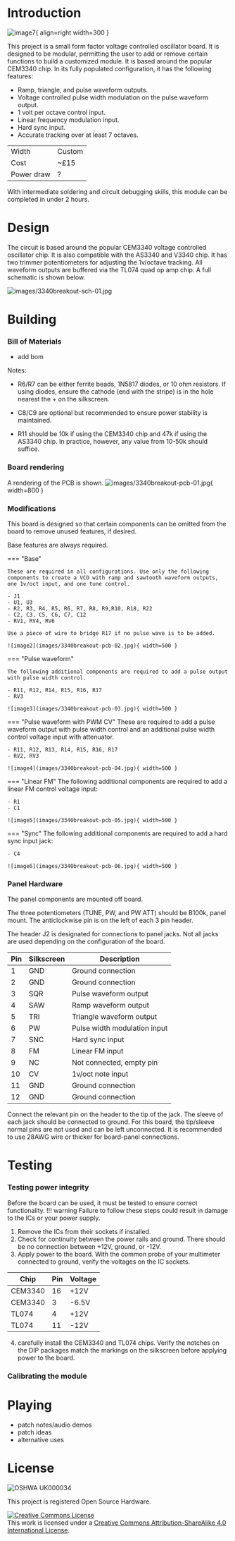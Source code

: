 # Introduction

![image7](images/3340breakout-module-01.jpg){ align=right width=300 } 

This project is a small form factor voltage controlled oscillator board. It is designed to be modular, permitting the user to add or remove certain functions to build a customized module.
It is based around the popular CEM3340 chip. In its fully populated configuration, it has the following features:

- Ramp, triangle, and pulse waveform outputs.
- Voltage controlled pulse width modulation on the pulse waveform output.
- 1 volt per octave control input.
- Linear frequency modulation input.
- Hard sync input.
- Accurate tracking over at least 7 octaves.

 |      |                          |
| ----------- | ------------------------------------ |
| Width     | Custom  |
| Cost       | ~£15 |
| Power draw    | ? |

With intermediate soldering and circuit debugging skills, this module can be completed in under 2 hours.



# Design

The circuit is based around the popular CEM3340 voltage controlled oscillator chip. It is also compatible with the AS3340 and V3340 chip. It has two trimmer potentiometers for adjusting the 1v/octave tracking. All waveform outputs are buffered via the TL074 quad op amp chip. A full schematic is shown below.

![images/3340breakout-sch-01.jpg](images/3340breakout-sch-01.jpg)

# Building

### Bill of Materials

- add bom


Notes:

- R6/R7 can be either ferrite beads, 1N5817 diodes, or 10 ohm resistors. If using diodes, ensure the cathode (end with the stripe) is in the hole nearest the + on the silkscreen.

- C8/C9 are optional but recommended to ensure power stability is maintained.

- R11 should be 10k if using the CEM3340 chip and 47k if using the AS3340 chip. In practice, however, any value from 10-50k should suffice.



</details>

### Board rendering
A rendering of the PCB is shown.
![images/3340breakout-pcb-01.jpg](images/3340breakout-pcb-01.jpg){ width=800 }

### Modifications
This board is designed so that certain components can be omitted from the board to remove unused features, if desired.

Base features are always required.

=== "Base"

    These are required in all configurations. Use only the following components to create a VCO with ramp and sawtooth waveform outputs, one 1v/oct input, and one tune control.

    - J1
    - U1, U3
    - R2, R3, R4, R5, R6, R7, R8, R9,R10, R18, R22
    - C2, C3, C5, C6, C7, C12
    - RV1, RV4, RV6
    
    Use a piece of wire to bridge R17 if no pulse wave is to be added.

    ![image2](images/3340breakout-pcb-02.jpg){ width=500 }
=== "Pulse waveform"

    The following additional components are required to add a pulse output with pulse width control.

    - R11, R12, R14, R15, R16, R17
    - RV3
    
    ![image3](images/3340breakout-pcb-03.jpg){ width=500 }

=== "Pulse waveform with PWM CV"
    These are required to add a pulse waveform output with pulse width control and an additional pulse width control voltage input with attenuator.

    - R11, R12, R13, R14, R15, R16, R17
    - RV2, RV3

    ![image4](images/3340breakout-pcb-04.jpg){ width=500 }
=== "Linear FM"
    The following additional components are required to add a linear FM control voltage input:
    
    - R1
    - C1

    ![image5](images/3340breakout-pcb-05.jpg){ width=500 }
=== "Sync"
    The following additional components are required to add a hard sync input jack:
    
    - C4

    ![image6](images/3340breakout-pcb-06.jpg){ width=500 }


### Panel Hardware

The panel components are mounted off board.

The three potentiometers (TUNE, PW, and PW ATT) should be B100k, panel mount. The anticlockwise pin is on the left of each 3 pin header. 

The header J2 is designated for connections to panel jacks. Not all jacks are used depending on the configuration of the board.

|Pin|Silkscreen|Description|
|---|---|---|
|1|GND|Ground connection|
|2|GND|Ground connection|
|3|SQR|Pulse waveform output|
|4|SAW|Ramp waveform output|
|5|TRI|Triangle waveform output|
|6|PW|Pulse width modulation input|
|7|SNC|Hard sync input|
|8|FM|Linear FM input|
|9|NC|Not connected, empty pin|
|10|CV|1v/oct note input|
|11|GND|Ground connection|
|12|GND|Ground connection|

Connect the relevant pin on the header to the tip of the jack.
The sleeve of each jack should be connected to ground. 
For this board, the tip/sleeve normal pins are not used and can be left unconnected.
It is recommended to use 28AWG wire or thicker for board-panel connections.


# Testing

### Testing power integrity

Before the board can be used, it must be tested to ensure correct functionality.
!!! warning
    Failure to follow these steps could result in damage to the ICs or your power supply.
1. Remove the ICs from their sockets if installed.
2. Check for continuity between the power rails and ground. There should be no connection between +12V, ground, or -12V.
3. Apply power to the board. With the common probe of your multimeter connected to ground, verify the voltages on the IC sockets.


|Chip|Pin|Voltage|
|---|---|---|
|CEM3340|16|+12V|
|CEM3340|3|-6.5V|
|TL074|4|+12V|
|TL074|11|-12V|

4. carefully install the CEM3340 and TL074 chips. Verify the notches on the DIP packages match the markings on the silkscreen before applying power to the board.

### Calibrating the module



# Playing
- patch notes/audio demos
- patch ideas
- alternative uses

# License

![OSHWA UK000034](images/3340breakout-cert-01.png)

This project is registered Open Source Hardware.

<a rel="license" href="http://creativecommons.org/licenses/by-sa/4.0/"><img alt="Creative Commons License" style="border-width:0" src="https://i.creativecommons.org/l/by-sa/4.0/88x31.png" /></a><br />This work is licensed under a <a rel="license" href="http://creativecommons.org/licenses/by-sa/4.0/">Creative Commons Attribution-ShareAlike 4.0 International License</a>.
